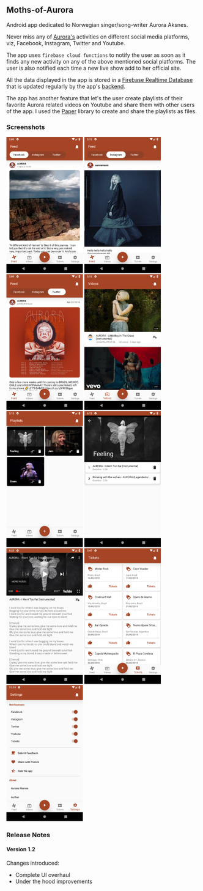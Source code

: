## Moths-of-Aurora

Android app dedicated to Norwegian singer/song-writer Aurora Aksnes.

Never miss any of [Aurora's](https://aurora-music.com) activities on different social media platforms, viz, Facebook, Instagram, Twitter and Youtube.

The app uses `firebase cloud functions` to notify the user as soon as it finds any new activity on any of the above mentioned social platforms.
The user is also notified each time a new live show add to her official site.

All the data displayed in the app is stored in a [Firebase Realtime Database](https://moths-of-aurora.firebaseio.com/.json) that is updated regularly by the app's [backend](https://github.com/singh-95/moths-of-aurora_backend).

The app has another feature that let's the user create playlists of their favorite Aurora related videos on Youtube and share them with other users of the app. I used the [Paper](https://github.com/pilgr/Paper) library to create and share the playlists as files.

### Screenshots

<img width="200" alt="Facebook" src="screenshots/facebook.png?raw=true"> <img width="200" alt="Instagram" src="screenshots/instagram.png?raw=true"> <img width="200" alt="Twitter" src="screenshots/twitter.png?raw=true"> <img width="200" alt="Videos" src="screenshots/videos.png?raw=true"> <img width="200" alt="PLaylists" src="screenshots/playlists.png?raw=true"> <img width="200" alt="Playlist" src="screenshots/playlist.png?raw=true"> <img width="200" alt="NowPlaying" src="screenshots/nowplaying.png?raw=true"> <img width="200" alt="Tickets" src="screenshots/tickets.png?raw=true"> <img width="200" alt="Settings" src="screenshots/settings.png?raw=true">

### Release Notes

#### Version 1.2

Changes introduced:
- Complete UI overhaul
- Under the hood improvements